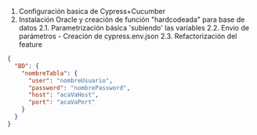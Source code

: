 1. Configuración basica de Cypress+Cucumber
2. Instalación Oracle y creación de función "hardcodeada" para base de datos
   2.1. Parametrización básica 'subiendo' las variables
   2.2. Envio de parámetros - Creación de cypress.env.json
   2.3. Refactorización del feature

```json
{
  "BD": {
    "nombreTabla": {
      "user": "nombreUsuario",
      "password": "nombrePassword",
      "host": "acaVaHost",
      "port": "acaVaPort"
    }
  }
}
```
